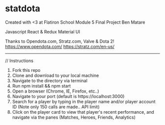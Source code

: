 # statdota
Created with <3 at Flatiron School
Module 5 Final Project
Ben Matare

Javascript
React & Redux
Material UI

Thanks to Opendota.com, Stratz.com, Valve & Dota 2!
https://www.opendota.com/
https://stratz.com/en-us/
_______________
// Instructions
1) Fork this repo
2) Clone and download to your local machine
3) Navigate to the directory via terminal
4) Run npm install && npm start
5) Open a browser (Chrome, IE, Firefox, etc..)
6) Navigate to your port (default is https://localhost:3000)
7) Search for a player by typing in the player name and/or player account ID (Note only 150 calls are made.. API limit)
8) Click on the player card to view that player's recent performance, and navigate via the panes (Matches, Heroes, Friends, Analytics)

